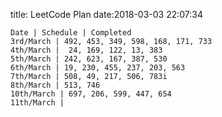 title: LeetCode Plan
date:2018-03-03 22:07:34

```table
Date | Schedule | Completed
3rd/March | 492, 453, 349, 598, 168, 171, 733
4th/March |  24, 169, 122, 13, 383
5th/March | 242, 623, 167, 387, 530
6th/March | 19, 230, 455, 237, 203, 563
7th/March | 508, 49, 217, 506, 783i
8th/March | 513, 746
10th/March | 697, 206, 599, 447, 654
11th/March |  

```